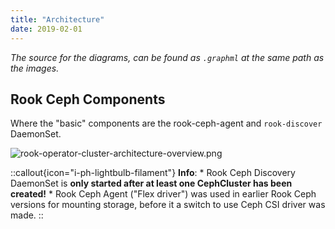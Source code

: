 ```yaml
---
title: "Architecture"
date: 2019-02-01
---
```


_The source for the diagrams, can be found as `.graphml` at the same path as the images._

## Rook Ceph Components

Where the "basic" components are the rook-ceph-agent and `rook-discover` DaemonSet.

![rook-operator-cluster-architecture-overview.png](/docs/storage/rook/architecture/rook-operator-cluster-architecture-overview.png)

::callout{icon="i-ph-lightbulb-filament"}
**Info**:
    * Rook Ceph Discovery DaemonSet is **only started after at least one CephCluster has been created!**
    * Rook Ceph Agent ("Flex driver") was used in earlier Rook Ceph versions for mounting storage, before it a switch to use Ceph CSI driver was made.
::
